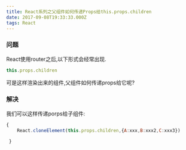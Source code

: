 ```yaml
---
title: React系列之父组件如何传递Props给this.props.children
date: 2017-09-08T19:33:33.000Z
tags: React
---
```


### 问题
React使用router之后,以下形式会经常出现.

```javascript
this.props.children
```
可是这样渲染出来的组件,父组件如何传递props给它呢?

### 解决


我们可以这样传递porps给子组件:

```javascript
{ 
    React.cloneElement(this.props.children,{A:xxx,B:xxx2,C:xxx3}) 
    
 }
```

